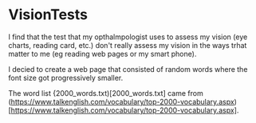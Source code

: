 # VisionTests

I find that the test that my opthalmpologist uses to assess my vision
(eye charts, reading card, etc.) don't really assess my vision in the
ways trhat matter to me (eg reading web pages or my smart phone).

I decied to create a web page that consisted of random words where the
font size got progressively smaller.

The word list
{2000_words.txt)[2000_words.txt]
came from
(https://www.talkenglish.com/vocabulary/top-2000-vocabulary.aspx)[https://www.talkenglish.com/vocabulary/top-2000-vocabulary.aspx].

